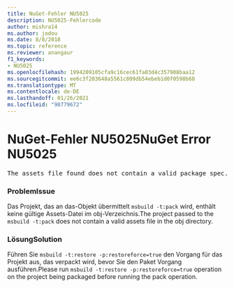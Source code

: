 ```yaml
---
title: NuGet-Fehler NU5025
description: NU5025-Fehlercode
author: mishra14
ms.author: jodou
ms.date: 8/8/2018
ms.topic: reference
ms.reviewer: anangaur
f1_keywords:
- NU5025
ms.openlocfilehash: 1994209105cfa9c16cec61fa03d4c357908baa12
ms.sourcegitcommit: ee6c3f203648a5561c809db54ebeb1d0f0598b68
ms.translationtype: MT
ms.contentlocale: de-DE
ms.lasthandoff: 01/26/2021
ms.locfileid: "98779672"
---
```

# <a name="nuget-error-nu5025"></a><span data-ttu-id="e6b40-103">NuGet-Fehler NU5025</span><span class="sxs-lookup"><span data-stu-id="e6b40-103">NuGet Error NU5025</span></span>
<pre>The assets file found does not contain a valid package spec. Try restoring the project again. The location of the assets file is F:\project\obj\project.assets.json.</pre>

### <a name="issue"></a><span data-ttu-id="e6b40-104">Problem</span><span class="sxs-lookup"><span data-stu-id="e6b40-104">Issue</span></span>

<span data-ttu-id="e6b40-105">Das Projekt, das an das-Objekt übermittelt `msbuild -t:pack` wird, enthält keine gültige Assets-Datei im obj-Verzeichnis.</span><span class="sxs-lookup"><span data-stu-id="e6b40-105">The project passed to the `msbuild -t:pack` does not contain a valid assets file in the obj directory.</span></span>


### <a name="solution"></a><span data-ttu-id="e6b40-106">Lösung</span><span class="sxs-lookup"><span data-stu-id="e6b40-106">Solution</span></span>

<span data-ttu-id="e6b40-107">Führen Sie `msbuild -t:restore -p:restoreforce=true` den Vorgang für das Projekt aus, das verpackt wird, bevor Sie den Paket Vorgang ausführen.</span><span class="sxs-lookup"><span data-stu-id="e6b40-107">Please run `msbuild -t:restore -p:restoreforce=true` operation on the project being packaged before running the pack operation.</span></span>

